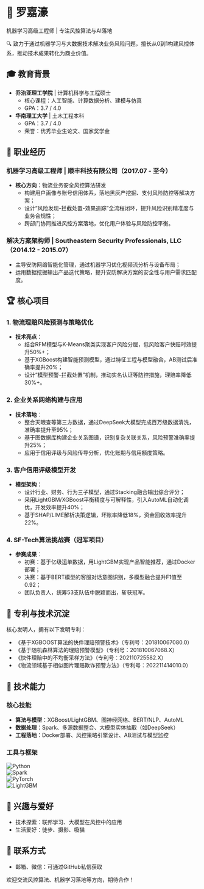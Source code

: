 # 👋 罗嘉濠  
机器学习高级工程师 | 专注风控算法与AI落地  

🔍 致力于通过机器学习与大数据技术解决业务风险问题，擅长从0到1构建风控体系，推动技术成果转化为商业价值。  


## 🎓 教育背景  
- **乔治亚理工学院** | 计算机科学与工程硕士  
  - 核心课程：人工智能、计算数据分析、建模与仿真  
  - GPA：3.7 / 4.0  
- **华南理工大学** | 土木工程本科  
  - GPA：3.7 / 4.0  
  - 荣誉：优秀毕业生论文、国家奖学金  


## 💼 职业经历  
### 机器学习高级工程师 | 顺丰科技有限公司（2017.07 - 至今）  
- **核心方向**：物流业务安全风控算法研发  
  - 构建用户画像与账号信用体系，落地黑灰产挖掘、支付风险防控等解决方案；  
  - 设计“风险发现-拦截处置-效果追踪”全流程闭环，提升风险识别精准度与业务合规性；  
  - 跨部门协同推进风控方案落地，优化用户体验与风险防控平衡。  

### 解决方案架构师 | Southeastern Security Professionals, LLC（2014.12 - 2015.07）  
- 主导安防网络智能化管理，通过机器学习优化视频流分析与设备布局；  
- 运用数据挖掘输出产品迭代策略，提升安防解决方案的安全性与用户需求匹配度。  


## 🏆 核心项目  
### 1. 物流理赔风险预测与策略优化  
- **技术亮点**：  
  - 结合RFM模型与K-Means聚类实现客户风险分层，低风险客户快赔时效提升50%+；  
  - 基于XGBoost构建智能预测模型，通过特征工程与模型融合，AB测试后准确率提升20%；  
  - 设计“模型预警-拦截处置”机制，推动实名认证等防控措施，理赔率降低30%+。  

### 2. 企业关系网络构建与应用  
- **技术落地**：  
  - 整合天眼查等第三方数据，通过DeepSeek大模型完成百万级数据清洗，准确率提升至95%；  
  - 基于图数据库构建企业关系图谱，识别复杂关联关系，风险预警准确率提升25%；  
  - 应用于信用评级与风险传导分析，优化账期与信用额度策略。  

### 3. 客户信用评级模型开发  
- **模型架构**：  
  - 设计行业、财务、行为三子模型，通过Stacking融合输出综合评分；  
  - 采用LightGBM/XGBoost平衡精度与可解释性，引入AutoML自动化调优，开发效率提升40%；  
  - 基于SHAP/LIME解析决策逻辑，坏账率降低18%，资金回收效率提升22%。  

### 4. SF-Tech算法挑战赛（冠军项目）  
- **参赛成果**：  
  - 初赛：基于亿级运单数据，用LightGBM实现产品智能推荐，通过Docker部署；  
  - 决赛：基于BERT模型的客服对话意图识别，多模型融合提升F1值至0.92；  
  - 团队负责人，统筹53支队伍中脱颖而出，斩获冠军。  


## 📑 专利与技术沉淀  
核心发明人，拥有以下发明专利：  
- 《基于XGBOOST算法的快件理赔预警技术》（专利号：201810067080.0）  
- 《基于随机森林算法的理赔预警模型》（专利号：201810067068.X）  
- 《快件理赔中的不均衡采样方法》（专利号：202110725582.X）  
- 《物流领域基于相似图片理赔欺诈预警方法》（专利号：202211414010.0）  


## 🚀 技术能力  
### 核心技能  
- **算法与模型**：XGBoost/LightGBM、图神经网络、BERT/NLP、AutoML  
- **数据处理**：Spark、多源数据整合、大模型实体抽取（如DeepSeek）  
- **工程落地**：Docker部署、风控策略引擎设计、AB测试与模型监控  

### 工具与框架  
![Python](https://img.shields.io/badge/Python-3776AB?style=flat-square&logo=python&logoColor=white)  
![Spark](https://img.shields.io/badge/Apache%20Spark-E25A1C?style=flat-square&logo=apachespark&logoColor=white)  
![PyTorch](https://img.shields.io/badge/PyTorch-EE4C2C?style=flat-square&logo=pytorch&logoColor=white)  
![LightGBM](https://img.shields.io/badge/LightGBM-9467BD?style=flat-square&logo=lightgbm&logoColor=white)  


## 🌱 兴趣与爱好  
- 技术探索：联邦学习、大模型在风控中的应用  
- 生活爱好：徒步、摄影、吸猫  


## 📩 联系方式  
- 邮箱、微信：可通过GitHub私信获取  

欢迎交流风控算法、机器学习落地等方向，期待合作！  


<!--
**eluo7/eluo7** is a ✨ _special_ ✨ repository because its `README.md` (this file) appears on your GitHub profile.

Here are some ideas to get you started:

- 🔭 I’m currently working on ...
- 🌱 I’m currently learning ...
- 👯 I’m looking to collaborate on ...
- 🤔 I’m looking for help with ...
- 💬 Ask me about ...
- 📫 How to reach me: ...
- 😄 Pronouns: ...
- ⚡ Fun fact: ...
-->
